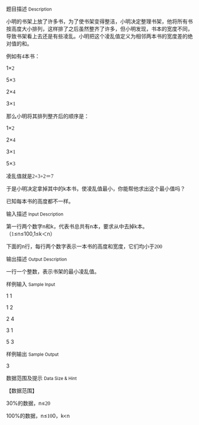 <div class="panel panel-default">
<div class="area-title">
<span>
题目描述
<small>Description</small>
</span></div>
<div class="panel-body">

<p>小明的书架上放了许多书，为了使书架变得整洁，小明决定整理书架，他将所有书按高度大小排列，这样排了之后虽然整齐了许多，但小明发现，书本的宽度不同，导致书架看上去还是有些凌乱。小明把这个凌乱值定义为相邻两本书的宽度差的绝对值的和。</p>
<p>例如有<span style="font-family: 'Times New Roman';">4</span><span style="">本书：</span></p>
<p>1<span style="">×</span><span style="font-family: 'Times New Roman';">2</span></p>
<p>5<span style="">×</span><span style="font-family: 'Times New Roman';">3</span></p>
<p>2<span style="">×</span><span style="font-family: 'Times New Roman';">4</span></p>
<p>3<span style="">×</span><span style="font-family: 'Times New Roman';">1</span></p>
<p>那么小明将其排列整齐后的顺序是：</p>
<p>1<span style="">×</span><span style="font-family: 'Times New Roman';">2</span></p>
<p>2<span style="">×</span><span style="font-family: 'Times New Roman';">4</span></p>
<p>3<span style="">×</span><span style="font-family: 'Times New Roman';">1</span></p>
<p>5<span style="">×</span><span style="font-family: 'Times New Roman';">3</span></p>
<p>凌乱值就是<span style="font-family: 'Times New Roman';">2+3+2</span><span style="">＝</span><span style="font-family: 'Times New Roman';">7</span></p>
<p>于是小明决定拿掉其中的k本书，使凌乱值最小，你能帮他求出这个最小值吗？</p>
<p>已知每本书的高度都不一样。</p>

</div>
</div>

<div class="panel panel-default">
<div class="area-title">
<span>
输入描述
<small>Input Description</small>
</span></div>
<div class="panel-body">
<p>第一行两个数字n和k，代表书总共有n本，要求从中去掉k本。（<span style="font-family: 'Times New Roman';">1</span><span style="">≤</span>n≤100,1≤k＜n）</p>
<p>下面的n行，每行两个数字表示一本书的高度和宽度，它们均小于<span style="font-family: 'Times New Roman';">200</span></p>

</div>
</div>
<div  class="panel panel-default">
<div class="area-title">
<span>
输出描述
<small>Output Description</small>
</span></div>
<div class="panel-body">

<p class="p0">一行一个整数，表示书架的最小凌乱值。</p>

</div>
</div>


<div class="panel panel-default">
<div class="area-title">
<span>
样例输入
<small>Sample Input</small>
</span></div>
<div class="panel-body">
<p>1 1</p>
<p>1 2</p>
<p>2 4</p>
<p>3 1</p>
<p>5 3</p>

</div>
</div>

<div class="panel panel-default">
<div class="area-title">
<span>
样例输出
<small>Sample Output</small>
</span></div>
<div class="panel-body">
<p>3</p>

</div>
</div>

<div class="panel panel-default">
<div class="area-title">
<span>
数据范围及提示
<small>Data Size & Hint</small>
</span></div>
<div class="panel-body">
<div>
<p>【数据范围】</p>
<p>30%<span style="">的数据，</span>n≤<span style="font-family: 'Times New Roman';">20</span></p>
<p>100%<span style="">的数据，</span>n≤<span style="font-family: 'Times New Roman';">10</span>0，k&lt;n</p>
</div>
</div>
</div>